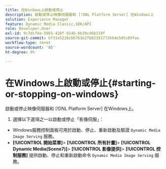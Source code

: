 ```yaml
---
title: 在Windows上啟動或停止
description: 啟動或停止映像伺服器和 [!DNL Platform Server] 在Windows上
solution: Experience Manager
feature: Dynamic Media Classic,SDK/API
role: Developer,User
exl-id: 9c7dc74a-5965-428f-9146-6b39c46b318f
source-git-commit: bf31e5226cbb763e2fb82391772b64e5d5c89fae
workflow-type: tm+mt
source-wordcount: '85'
ht-degree: 0%

---
```


# 在Windows上啟動或停止{#starting-or-stopping-on-windows}

啟動或停止映像伺服器和 [!DNL Platform Server] 在Windows上。

1. 選擇以下選項之一以啟動或停止「影像伺服」：

* Windows服務控制面板可用於啟動、停止、重新啟動及驗證 `Dynamic Media Image Serving` 服務。
* **[!UICONTROL 開始菜單]**> **[!UICONTROL 所有計畫]**> **[!UICONTROL Dynamic Media(Scene7)]**> **[!UICONTROL 影像提供]**> **[!UICONTROL 控制服務]** 提供啟動、停止和重新啟動命令 `Dynamic Media Image Serving` 服務。
